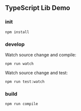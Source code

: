 ## TypeScript Lib Demo

### init

```
npm install
```

### develop

Watch source change and compile:

```
npm run watch
```

Watch source change and test:

```
npm run test:watch
```

### build

```
npm run compile
```
